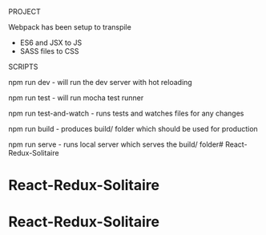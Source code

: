 PROJECT

Webpack has been setup to transpile 
- ES6 and JSX to JS
- SASS files to CSS

SCRIPTS

npm run dev - will run the dev server with hot reloading

npm run test - will run mocha test runner

npm run test-and-watch - runs tests and watches files for any changes

npm run build - produces build/ folder which should be used for production

npm run serve - runs local server which serves the build/ folder# React-Redux-Solitaire
# React-Redux-Solitaire
# React-Redux-Solitaire
